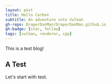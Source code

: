 ```yaml
---
layout: post
title: Hello Carbon
subtitle: An adventure into Vulkan
gh-repo: DraperDanMan/DraperDanMan.github.io
gh-badge: [star, follow]
tags: [vulkan, renderer, cpp]
---
```


This is a test blog!

## A Test 

Let's start with test.
